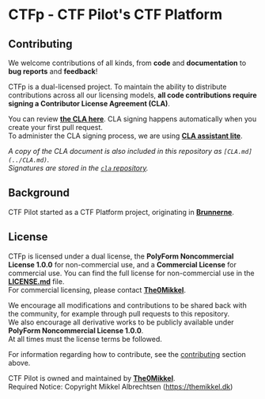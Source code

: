 # CTFp - CTF Pilot's CTF Platform

## Contributing

We welcome contributions of all kinds, from **code** and **documentation** to **bug reports** and **feedback**!

CTFp is a dual-licensed project. To maintain the ability to distribute contributions across all our licensing models, **all code contributions require signing a Contributor License Agreement (CLA)**.

<!-- Please check the **CONTRIBUTING.md** file within the specific project repository you are working on for detailed guidelines.  -->
You can review **[the CLA here](https://github.com/ctfpilot/cla)**. CLA signing happens automatically when you create your first pull request.  
To administer the CLA signing process, we are using **[CLA assistant lite](https://github.com/marketplace/actions/cla-assistant-lite)**.

*A copy of the CLA document is also included in this repository as `[CLA.md](../CLA.md)`.*  
*Signatures are stored in the [`cla` repository](https://github.com/ctfpilot/cla).*

## Background

CTF Pilot started as a CTF Platform project, originating in **[Brunnerne](https://github.com/brunnerne)**.

## License

CTFp is licensed under a dual license, the **PolyForm Noncommercial License 1.0.0** for non-commercial use, and a **Commercial License** for commercial use.
You can find the full license for non-commercial use in the **[LICENSE.md](LICENSE.md)** file.  
For commercial licensing, please contact **[The0Mikkel](https://github.com/The0Mikkel)**.

We encourage all modifications and contributions to be shared back with the community, for example through pull requests to this repository.  
We also encourage all derivative works to be publicly available under **PolyForm Noncommercial License 1.0.0**.  
At all times must the license terms be followed.

For information regarding how to contribute, see the [contributing](#contributing) section above.

CTF Pilot is owned and maintained by **[The0Mikkel](https://github.com/The0mikkel)**.  
Required Notice: Copyright Mikkel Albrechtsen (<https://themikkel.dk>)
